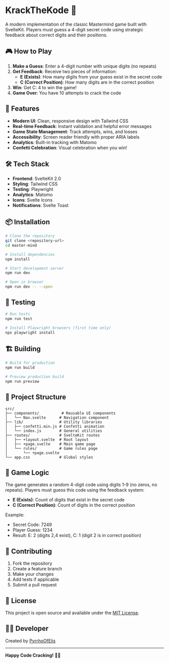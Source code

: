 # KrackTheKode 🎯

A modern implementation of the classic Mastermind game built with SvelteKit. Players must guess a 4-digit secret code using strategic feedback about correct digits and their positions.

## 🎮 How to Play

1. **Make a Guess**: Enter a 4-digit number with unique digits (no repeats)
2. **Get Feedback**: Receive two pieces of information:
   - **E (Exists)**: How many digits from your guess exist in the secret code
   - **C (Correct Position)**: How many digits are in the correct position
3. **Win**: Get C: 4 to win the game!
4. **Game Over**: You have 10 attempts to crack the code

## 🚀 Features

- **Modern UI**: Clean, responsive design with Tailwind CSS
- **Real-time Feedback**: Instant validation and helpful error messages
- **Game State Management**: Track attempts, wins, and losses
- **Accessibility**: Screen reader friendly with proper ARIA labels
- **Analytics**: Built-in tracking with Matomo
- **Confetti Celebration**: Visual celebration when you win!

## 🛠️ Tech Stack

- **Frontend**: SvelteKit 2.0
- **Styling**: Tailwind CSS
- **Testing**: Playwright
- **Analytics**: Matomo
- **Icons**: Svelte Icons
- **Notifications**: Svelte Toast

## 📦 Installation

```bash
# Clone the repository
git clone <repository-url>
cd master-mind

# Install dependencies
npm install

# Start development server
npm run dev

# Open in browser
npm run dev -- --open
```

## 🧪 Testing

```bash
# Run tests
npm run test

# Install Playwright browsers (first time only)
npx playwright install
```

## 🏗️ Building

```bash
# Build for production
npm run build

# Preview production build
npm run preview
```

## 📁 Project Structure

```
src/
├── components/          # Reusable UI components
│   └── Nav.svelte      # Navigation component
├── lib/                # Utility libraries
│   ├── confetti.min.js # Confetti animation
│   └── index.js        # General utilities
├── routes/             # SvelteKit routes
│   ├── +layout.svelte  # Root layout
│   ├── +page.svelte    # Main game page
│   └── rules/          # Game rules page
│       └── +page.svelte
└── app.css             # Global styles
```

## 🎯 Game Logic

The game generates a random 4-digit code using digits 1-9 (no zeros, no repeats). Players must guess this code using the feedback system:

- **E (Exists)**: Count of digits that exist in the secret code
- **C (Correct Position)**: Count of digits in the correct position

Example:

- Secret Code: 7249
- Player Guess: 1234
- Result: E: 2 (digits 2,4 exist), C: 1 (digit 2 is in correct position)

## 🤝 Contributing

1. Fork the repository
2. Create a feature branch
3. Make your changes
4. Add tests if applicable
5. Submit a pull request

## 📄 License

This project is open source and available under the [MIT License](LICENSE).

## 👨‍💻 Developer

Created by [PyrrhoOfElis](https://t.me/PyrrhoOfElis)

---

**Happy Code Cracking!** 🔐✨
